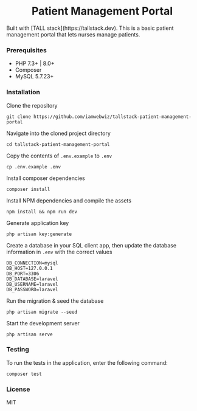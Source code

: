 <h1 align="center">Patient Management Portal</h1>
Built with [TALL stack](https://tallstack.dev). This is a basic patient management portal that lets nurses manage patients.

### Prerequisites
- PHP 7.3+ | 8.0+
- Composer
- MySQL 5.7.23+

### Installation
Clone the repository
```shell
git clone https://github.com/iamwebwiz/tallstack-patient-management-portal
```

Navigate into the cloned project directory
```shell
cd tallstack-patient-management-portal
```

Copy the contents of `.env.example` to `.env`
```shell
cp .env.example .env
```

Install composer dependencies
```shell
composer install
```

Install NPM dependencies and compile the assets
```shell
npm install && npm run dev
```

Generate application key
```shell
php artisan key:generate
```

Create a database in your SQL client app, then update the database information in `.env` with the correct values
```text
DB_CONNECTION=mysql
DB_HOST=127.0.0.1
DB_PORT=3306
DB_DATABASE=laravel
DB_USERNAME=laravel
DB_PASSWORD=laravel
```

Run the migration & seed the database
```shell
php artisan migrate --seed
```

Start the development server
```shell
php artisan serve
```

### Testing
To run the tests in the application, enter the following command:
```shell
composer test
```

### License
MIT
